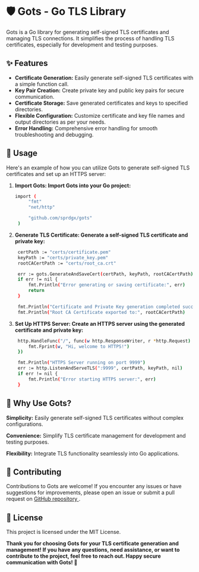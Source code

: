 # 🛡️ Gots - Go TLS Library

Gots is a Go library for generating self-signed TLS certificates and managing TLS connections. It simplifies the process of handling TLS certificates, especially for development and testing purposes.

## ✨ Features

- **Certificate Generation:** Easily generate self-signed TLS certificates with a simple function call.
- **Key Pair Creation:** Create private key and public key pairs for secure communication.
- **Certificate Storage:** Save generated certificates and keys to specified directories.
- **Flexible Configuration:** Customize certificate and key file names and output directories as per your needs.
- **Error Handling:** Comprehensive error handling for smooth troubleshooting and debugging.


## 🔧 Usage

Here's an example of how you can utilize Gots to generate self-signed TLS certificates and set up an HTTPS server:

1. **Import Gots: Import Gots into your Go project:**

   ```bash
   import (
        "fmt"
        "net/http"

        "github.com/sprdgx/gots"
    )

2. **Generate TLS Certificate: Generate a self-signed TLS certificate and private key:**
   
   ```bash
    certPath := "certs/certificate.pem"
    keyPath := "certs/private_key.pem"
    rootCACertPath := "certs/root_ca.crt"

    err := gots.GenerateAndSaveCert(certPath, keyPath, rootCACertPath)
    if err != nil {
        fmt.Println("Error generating or saving certificate:", err)
        return
    }

    fmt.Println("Certificate and Private Key generation completed successfully.")
    fmt.Println("Root CA Certificate exported to:", rootCACertPath)
   
3. **Set Up HTTPS Server: Create an HTTPS server using the generated certificate and private key:**

   ```bash
    http.HandleFunc("/", func(w http.ResponseWriter, r *http.Request) {
        fmt.Fprint(w, "Hi, welcome to HTTPS!")
    })

    fmt.Println("HTTPS Server running on port 9999")
    err := http.ListenAndServeTLS(":9999", certPath, keyPath, nil)
    if err != nil {
        fmt.Println("Error starting HTTPS server:", err)
    }

## 🤔 Why Use Gots? 

  **Simplicity:**
    Easily generate self-signed TLS certificates without complex configurations.

  **Convenience:**
    Simplify TLS certificate management for development and testing purposes.

  **Flexibility:** 
    Integrate TLS functionality seamlessly into Go applications.

## 🤝 Contributing

Contributions to Gots are welcome! If you encounter any issues or have suggestions for improvements, please open an issue or submit a pull request on [GitHub repository ](https://github.com/sprdgx/Gots).

## 📄 License

This project is licensed under the MIT License.


**Thank you for choosing Gots for your TLS certificate generation and management! If you have any questions, need assistance, or want to contribute to the project, feel free to reach out. Happy secure communication with Gots! 🌟**